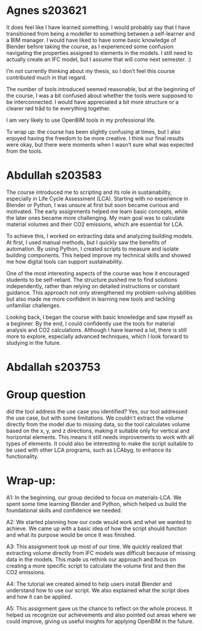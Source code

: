 # Agnes s203621
It does feel like I have learned something. I would probably say that I have transitioned from being a modeller to something between a self-learner and a BIM manager. I would have liked to have some basic knowledge of Blender before taking the course, as I experienced some confusion navigating the properties assigned to elements in the models. I still need to actually create an IFC model, but I assume that will come next semester. :)

I’m not currently thinking about my thesis, so I don’t feel this course contributed much in that regard.

The number of tools introduced seemed reasonable, but at the beginning of the course, I was a bit confused about whether the tools were supposed to be interconnected. I would have appreciated a bit more structure or a clearer rød tråd to tie everything together.

I am very likely to use OpenBIM tools in my professional life.

To wrap up: the course has been slightly confusing at times, but I also enjoyed having the freedom to be more creative. I think our final results were okay, but there were moments when I wasn’t sure what was expected from the tools.


# Abdullah s203583
The course introduced me to scripting and its role in sustainability, especially in Life Cycle Assessment (LCA). Starting with no experience in Blender or Python, I was unsure at first but soon became curious and motivated. The early assignments helped me learn basic concepts, while the later ones became more challenging. My main goal was to calculate material volumes and their CO2 emissions, which are essential for LCA.

To achieve this, I worked on extracting data and analyzing building models. At first, I used manual methods, but I quickly saw the benefits of automation. By using Python, I created scripts to measure and isolate building components. This helped improve my technical skills and showed me how digital tools can support sustainability.

One of the most interesting aspects of the course was how it encouraged students to be self-reliant. The structure pushed me to find solutions independently, rather than relying on detailed instructions or constant guidance. This approach not only strengthened my problem-solving abilities but also made me more confident in learning new tools and tackling unfamiliar challenges.

Looking back, I began the course with basic knowledge and saw myself as a beginner. By the end, I could confidently use the tools for material analysis and CO2 calculations. Although I have learned a lot, there is still more to explore, especially advanced techniques, which I look forward to studying in the future.
# Abdallah s203753

# Group question
did the tool address the use case you identified?
Yes, our tool addressed the use case, but with some limitations. We couldn't extract the volume directly from the model due to missing data, so the tool calculates volume based on the x, y, and z directions, making it suitable only for vertical and horizontal elements. This means it still needs improvements to work with all types of elements. It could also be interesting to make the script suitable to be used with other LCA programs, such as LCAbyg, to enhance its functionality.
# Wrap-up:
A1: In the beginning, our group decided to focus on materials-LCA. We spent some time learning Blender and Python, which helped us build the foundational skills and confidence we needed.

A2: We started planning how our code would work and what we wanted to achieve. We came up with a basic idea of how the script should function and what its purpose would be once it was finished.

A3: This assignment took up most of our time. We quickly realized that extracting volume directly from IFC models was difficult because of missing data in the models. This made us rethink our approach and focus on creating a more specific script to calculate the volume first and then the CO2 emissions.

A4: The tutorial we created aimed to help users install Blender and understand how to use our script. We also explained what the script does and how it can be applied.

A5: This assignment gave us the chance to reflect on the whole process. It helped us recognize our achievements and also pointed out areas where we could improve, giving us useful insights for applying OpenBIM in the future.

